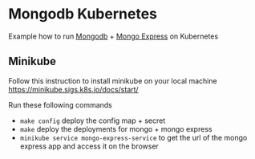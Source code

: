 # Mongodb Kubernetes

Example how to run [Mongodb](https://hub.docker.com/_/mongo) + [Mongo Express](https://hub.docker.com/_/mongo-express) on Kubernetes

## Minikube

Follow this instruction to install minikube on your local machine https://minikube.sigs.k8s.io/docs/start/

Run these following commands

- `make config` deploy the config map + secret
- `make` deploy the deployments for mongo + mongo express
- `minikube service mongo-express-service` to get the url of the mongo express app and access it on the browser
